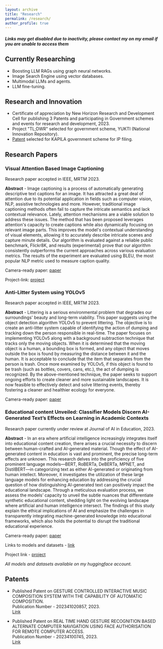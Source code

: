 ```yaml
---
layout: archive
title: "Research"
permalink: /research/
author_profile: true
---
```

#### *Links may get disabled due to inactivity, please contact my on my email if you are unable to access them*

## Currently Researching

- Boosting LLM RAGs using graph neural networks.
- Image Search Engine using vector databases.
- Multimodal LLMs and agents.
- LLM fine-tuning.

## Research and Innovation

- Certificate of appreciation by New Horizon Research and Development Cell for publishing 3 Patents and participating in Government schemes and events for research and development, 2023.
- Project "TL;DWR" selected for government scheme, YUKTI (National Innovation Repository).  
- [Patent](https://patentscope.wipo.int/search/en/detail.jsf?docId=IN396260139&_cid=P12-LIFY7I-88034-1) selected for KAPILA government scheme for IP filing.

## Research Papers

### Visual Attention Based Image Captioning
Research paper accepted in IEEE, MRTM 2023.

**Abstract** - Image captioning is a process of automatically generating descriptive text captions for an image. It has attracted a great deal of attention due to its potential application in fields such as computer vision, NLP, assistive technologies and more. However, traditional image captioning methods often fail to capture the intricate semantics and lack contextual relevance. Lately, attention mechanisms are a viable solution to address these issues. The method that has been proposed leverages attention's capacity to create captions while also dynamically focusing on relevant image parts. This improves the model's contextual understanding of visual elements, allowing it to accurately describe intricate scenes and capture minute details. Our algorithm is evaluated against a reliable public benchmark, Flickr8K, and results (experimental) prove that our algorithm consistently outperforms the current approaches across various evaluation metrics. The results of the experiment are evaluated using BLEU, the most popular NLP metric used to measure caption quality.

Camera-ready paper: [paper](https://drive.google.com/drive/folders/1Izsw9qN3qCCGpmkaRNfa6Ti4ZDhCBWwr?usp=drive_link)

Project-link: [project](https://image-caption.streamlit.app/)

### Anti-Litter System using YOLOv5
Research paper accepted in IEEE, MRTM 2023.

**Abstract** - Littering is a serious environmental problem that degrades our surroundings' beauty and long-term viability. This paper suggests using the object detection algorithm YOLOv5 to prevent littering. The objective is to create an anti-litter system capable of identifying the action of dumping and tracking down the person responsible in real-time. The paper focuses on implementing YOLOv5 along with a background subtraction technique that tracks only the moving objects. When it is determined that the moving object is a human, a bounding box is formed, and any object that moves outside the box is found by measuring the distance between it and the human. It is acceptable to conclude that the item that separates from the person is trash. Once more examined by YOLOv5, if this object is found to be trash (such as bottles, covers, cans, etc.), the act of dumping is recognized. By the above-mentioned technique, the paper seeks to support ongoing efforts to create cleaner and more sustainable landscapes. It is now feasible to effectively detect and solve littering events, thereby fostering a cleaner and healthier ecology for everyone.

Camera-ready paper: [paper](https://drive.google.com/drive/folders/1Izsw9qN3qCCGpmkaRNfa6Ti4ZDhCBWwr?usp=drive_link)

### Educational content Unveiled: Classifier Models Discern AI-Generated Text’s Effects on Learning in Academic Contexts 
Research paper currently under review at Journal of AI in Education, 2023.

**Abstract** - In an era where artificial intelligence increasingly integrates itself into educational content creation, there arises a crucial necessity to discern between human-crafted and AI-generated material. Though the effect of AI-generated content in education is vast and prominent, the precise long-term effects are unknown. This research delves into the proficiency of five prominent language models—BERT, RoBERTa, DeBERTa, MPNET, and DistilBERT—in categorizing text as either AI-generated or originating from human intellect. Moreover, it investigates the utilization of these large language models for enhancing education by addressing the crucial question of how distinguishing AI-generated text can positively impact the educational landscape. Through a meticulous evaluation process, we assess the models’ capacity to unveil the subtle nuances that differentiate synthetic educational content, shedding light on the evolving landscape where artificial and human intelligence intersect. The findings of this study explain the ethical implications of AI and emphasize the challenges in transparently integrating machine-generated knowledge into educational frameworks, which also holds the potential to disrupt the traditional educational experience. 

Camera-ready paper: [paper](https://drive.google.com/drive/folders/1Izsw9qN3qCCGpmkaRNfa6Ti4ZDhCBWwr?usp=drive_link)

Links to models and datasets - [link](https://huggingface.co/jayavibhav)

Project link - [project](https://ai-text-classification.streamlit.app/)

*All models and datasets available on my huggingface account.*


## Patents

- Published Patent on GESTURE CONTROLLED INTERACTIVE MUSIC COMPOSITION SYSTEM WITH THE CAPABILITY OF AUTOMATIC COMPOSITION.
  <br>Publication Number - 202341020857, 2023.<br>
  [Link](https://patentscope.wipo.int/search/en/detail.jsf?docId=IN396260139&_cid=P12-LIFY7I-88034-1)
  
- Published Patent on REAL TIME HAND GESTURE RECOGNITION BASED ALTERNATE COMPUTER NAVIGATION USING FACE AUTHORISATION FOR REMOTE COMPUTER ACCESS.
  <br>Publication Number - 20234100745, 2023.<br>
  [Link](https://patentscope.wipo.int/search/en/detail.jsf?docId=IN393021434&_cid=P12-LIFYB1-89164-1)

